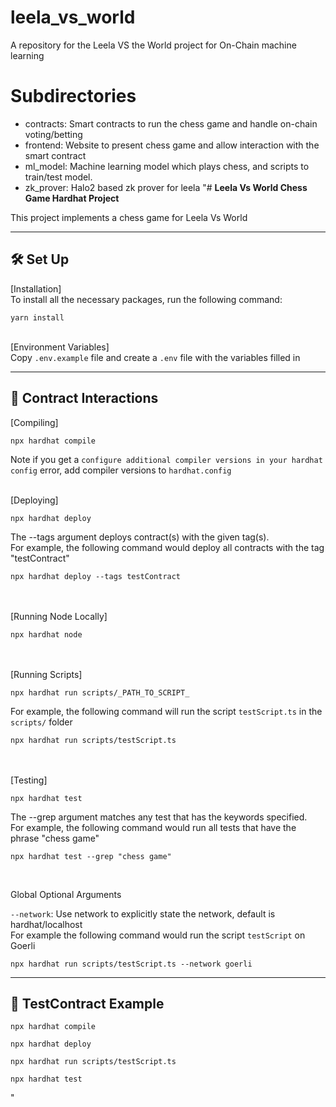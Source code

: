 # leela_vs_world
A repository for the Leela VS the World project for On-Chain machine learning

# Subdirectories
- contracts:
    Smart contracts to run the chess game and handle on-chain voting/betting
- frontend:
    Website to present chess game and allow interaction with the smart contract
- ml_model:
    Machine learning model which plays chess, and scripts to train/test model.
- zk_prover:
    Halo2 based zk prover for leela
"# **Leela Vs World Chess Game Hardhat Project**

This project implements a chess game for Leela Vs World

---

## **🛠️ Set Up**

[Installation]\
To install all the necessary packages, run the following command:

```shell
yarn install
```

\
[Environment Variables]\
Copy `.env.example` file and create a `.env` file with the variables filled in

---

## **🧪 Contract Interactions**

[Compiling]

```shell
npx hardhat compile
```

Note if you get a `configure additional compiler versions in your hardhat config` error,
add compiler versions to `hardhat.config`
<br></br>

[Deploying]

```shell
npx hardhat deploy
```

The --tags argument deploys contract(s) with the given tag(s).\
For example, the following command would deploy all contracts with the tag "testContract"

```shell
npx hardhat deploy --tags testContract
```

<br></br>
[Running Node Locally]

```shell
npx hardhat node
```

<br></br>
[Running Scripts]

```shell
npx hardhat run scripts/_PATH_TO_SCRIPT_
```

For example, the following command will run the script `testScript.ts` in the `scripts/` folder

```shell
npx hardhat run scripts/testScript.ts
```

<br></br>
[Testing]

```shell
npx hardhat test
```

The --grep argument matches any test that has the keywords specified.\
For example, the following command would run all tests that have the phrase "chess game"

```shell
npx hardhat test --grep "chess game"
```

<br/>

Global Optional Arguments

`--network`: Use network to explicitly state the network, default is hardhat/localhost\
For example the following command would run the script `testScript` on Goerli

```shell
npx hardhat run scripts/testScript.ts --network goerli
```

---

## **🚀 TestContract Example**

```shell
npx hardhat compile
```

```shell
npx hardhat deploy
```

```shell
npx hardhat run scripts/testScript.ts
```

```shell
npx hardhat test
```
"